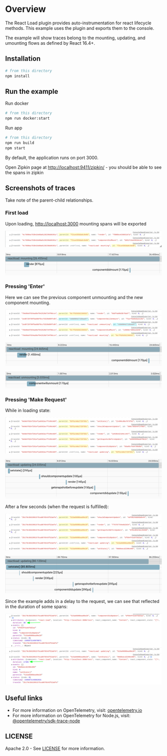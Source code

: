 # Overview

The React Load plugin provides auto-instrumentation for react lifecycle methods.
This example uses the plugin and exports them to the console.

The example will show traces belong to the mounting, updating, and umounting flows as defined by React 16.4+.

## Installation

```sh
# from this directory
npm install
```

## Run the example

Run docker

```sh
# from this directory
npm run docker:start
```

Run app

```sh
# from this directory
npm run build
npm start
```

By default, the application runs on port 3000.

Open Zipkin page at <http://localhost:9411/zipkin/> - you should be able to see the spans in zipkin

## Screenshots of traces

Take note of the parent-child relationships.

### First load

Upon loading, <http://localhost:3000> mounting spans will be exported
<p align="center"><img src="./images/mounting.png?raw=true"/></p>
<p align="center"><img src="./images/zipkin-mounting.png?raw=true"/></p>

### Pressing 'Enter'

Here we can see the previous component unmounting and the new component mounting.
<p align="center"><img src="./images/redirect.png?raw=true"/></p>
<p align="center"><img src="./images/zipkin-redirect.png?raw=true"/></p>
<p align="center"><img src="./images/zipkin-redirect2.png?raw=true"/></p>

### Pressing 'Make Request'

While in loading state:
<p align="center"><img src="./images/updating.png?raw=true"/></p>
<p align="center"><img src="./images/zipkin-updating.png?raw=true"/></p>

After a few seconds (when the request is fulfilled):
<p align="center"><img src="./images/updating2.png?raw=true"/></p>
<p align="center"><img src="./images/zipkin-updating2.png?raw=true"/></p>

Since the example adds in a delay to the request, we can see that reflected in the duration of some spans:
<p align="center"><img src="./images/duration.png?raw=true"/></p>

## Useful links

- For more information on OpenTelemetry, visit: [opentelemetry.io][otel]
- For more information on OpenTelemetry for Node.js, visit: [@opentelemetry/sdk-trace-node][otel-node]

## LICENSE

Apache 2.0 - See [LICENSE][license-url] for more information.

[license-url]: https://github.com/open-telemetry/opentelemetry-js-contrib/blob/main/LICENSE
[otel]: https://opentelemetry.io/
[otel-node]: https://github.com/open-telemetry/opentelemetry-js/tree/main/packages/opentelemetry-sdk-trace-node
